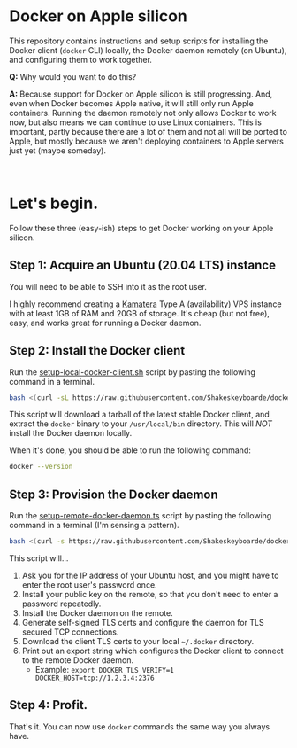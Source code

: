 # Docker on Apple silicon

This repository contains instructions and setup scripts for installing the Docker client (`docker` CLI) locally, the Docker daemon remotely (on Ubuntu), and configuring them to work together.

**Q:** Why would you want to do this?

**A:** Because support for Docker on Apple silicon is still progressing. And, even when Docker becomes Apple native, it will still only run Apple containers. Running the daemon remotely not only allows Docker to work now, but also means we can continue to use Linux containers. This is important, partly because there are a lot of them and not all will be ported to Apple, but mostly because we aren't deploying containers to Apple servers just yet (maybe someday).

&nbsp;

# Let's begin.

Follow these three (easy-ish) steps to get Docker working on your Apple silicon.

## Step 1: Acquire an Ubuntu (20.04 LTS) instance

You will need to be able to SSH into it as the root user.

I highly recommend creating a [Kamatera](https://kamatera.com) Type A (availability) VPS instance with at least 1GB of RAM and 20GB of storage. It's cheap (but not free), easy, and works great for running a Docker daemon.

## Step 2: Install the Docker client

Run the [setup-local-docker-client.sh](setup-local-docker-client.sh) script by pasting the following command in a terminal.

```bash
bash <(curl -sL https://raw.githubusercontent.com/Shakeskeyboarde/docker-remote/main/setup-local-docker-client.sh)
```

This script will download a tarball of the latest stable Docker client, and extract the `docker` binary to your `/usr/local/bin` directory. This will _NOT_ install the Docker daemon locally.

When it's done, you should be able to run the following command:

```bash
docker --version
```

## Step 3: Provision the Docker daemon

Run the [setup-remote-docker-daemon.ts](setup-remote-docker-daemon.sh) script by pasting the following command in a terminal (I'm sensing a pattern).

```bash
bash <(curl -s https://raw.githubusercontent.com/Shakeskeyboarde/docker-remote/main/setup-remote-docker-daemon.sh)
```

This script will...

1. Ask you for the IP address of your Ubuntu host, and you might have to enter the root user's password once.
2. Install your public key on the remote, so that you don't need to enter a password repeatedly.
3. Install the Docker daemon on the remote.
4. Generate self-signed TLS certs and configure the daemon for TLS secured TCP connections.
5. Download the client TLS certs to your local `~/.docker` directory.
6. Print out an export string which configures the Docker client to connect to the remote Docker daemon.
   - Example: `export DOCKER_TLS_VERIFY=1 DOCKER_HOST=tcp://1.2.3.4:2376`

## Step 4: Profit.

That's it. You can now use `docker` commands the same way you always have.
